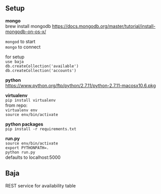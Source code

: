 
## Setup

**mongo**  
brew install mongodb
https://docs.mongodb.org/master/tutorial/install-mongodb-on-os-x/

`mongod` to start  
`mongo` to connect

for setup  
`use baja`  
`db.createCollection('available')`  
`db.createCollection('accounts')`  

**python**  
https://www.python.org/ftp/python/2.7.11/python-2.7.11-macosx10.6.pkg

**virtualenv**  
`pip install virtualenv`  
from repo:  
`virtualenv env`  
`source env/bin/activate`    

**python packages**  
`pip install -r requirements.txt`

**run.py**  
`source env/bin/activate`  
`export PYTHONPATH=.`  
`python run.py`  
defaults to localhost:5000  

## Baja
REST service for availability table
